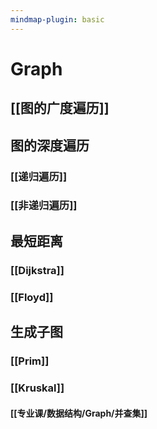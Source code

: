 ```yaml
---
mindmap-plugin: basic
---
```


# Graph

## [[图的广度遍历]]

## 图的深度遍历

### [[递归遍历]]

### [[非递归遍历]]

## 最短距离

### [[Dijkstra]]

### [[Floyd]]

## 生成子图

### [[Prim]]

### [[Kruskal]]

#### [[专业课/数据结构/Graph/并查集]]